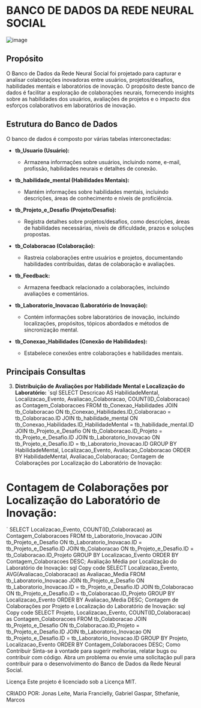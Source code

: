 # BANCO DE DADOS DA REDE NEURAL SOCIAL
![image](https://github.com/JonasLeiteProgramador/Rede-Neural-Social/assets/139612792/cdc78483-483c-4090-b03b-cfb5115dbafc)


## Propósito

O Banco de Dados da Rede Neural Social foi projetado para capturar e analisar colaborações inovadoras entre usuários, projetos/desafios, habilidades mentais e laboratórios de inovação. O propósito deste banco de dados é facilitar a exploração de colaborações neurais, fornecendo insights sobre as habilidades dos usuários, avaliações de projetos e o impacto dos esforços colaborativos em laboratórios de inovação.

## Estrutura do Banco de Dados

O banco de dados é composto por várias tabelas interconectadas:

- **tb_Usuario (Usuário):**
  - Armazena informações sobre usuários, incluindo nome, e-mail, profissão, habilidades neurais e detalhes de conexão.

- **tb_habilidade_mental (Habilidades Mentais):**
  - Mantém informações sobre habilidades mentais, incluindo descrições, áreas de conhecimento e níveis de proficiência.

- **tb_Projeto_e_Desafio (Projeto/Desafio):**
  - Registra detalhes sobre projetos/desafios, como descrições, áreas de habilidades necessárias, níveis de dificuldade, prazos e soluções propostas.

- **tb_Colaboracao (Colaboração):**
  - Rastreia colaborações entre usuários e projetos, documentando habilidades contribuídas, datas de colaboração e avaliações.

- **tb_Feedback:**
  - Armazena feedback relacionado a colaborações, incluindo avaliações e comentários.

- **tb_Laboratorio_Inovacao (Laboratório de Inovação):**
  - Contém informações sobre laboratórios de inovação, incluindo localizações, propósitos, tópicos abordados e métodos de sincronização mental.

- **tb_Conexao_Habilidades (Conexão de Habilidades):**
  - Estabelece conexões entre colaborações e habilidades mentais.

## Principais Consultas

3. **Distribuição de Avaliações por Habilidade Mental e Localização do Laboratório:**
   `sql
   SELECT Descricao AS HabilidadeMental, Localizacao_Evento, Avaliacao_Colaboracao, COUNT(ID_Colaboracao) as Contagem_Colaboracoes
   FROM tb_Conexao_Habilidades
   JOIN tb_Colaboracao ON tb_Conexao_Habilidades.ID_Colaboracao = tb_Colaboracao.ID
   JOIN tb_habilidade_mental ON tb_Conexao_Habilidades.ID_HabilidadeMental = tb_habilidade_mental.ID
   JOIN tb_Projeto_e_Desafio ON tb_Colaboracao.ID_Projeto = tb_Projeto_e_Desafio.ID
   JOIN tb_Laboratorio_Inovacao ON tb_Projeto_e_Desafio.ID = tb_Laboratorio_Inovacao.ID
   GROUP BY HabilidadeMental, Localizacao_Evento, Avaliacao_Colaboracao
   ORDER BY HabilidadeMental, Avaliacao_Colaboracao;
Contagem de Colaborações por Localização do Laboratório de Inovação:

# Contagem de Colaborações por Localização do Laboratório de Inovação:

`
SELECT Localizacao_Evento, COUNT(ID_Colaboracao) as Contagem_Colaboracoes
FROM tb_Laboratorio_Inovacao
JOIN tb_Projeto_e_Desafio ON tb_Laboratorio_Inovacao.ID = tb_Projeto_e_Desafio.ID
JOIN tb_Colaboracao ON tb_Projeto_e_Desafio.ID = tb_Colaboracao.ID_Projeto
GROUP BY Localizacao_Evento
ORDER BY Contagem_Colaboracoes DESC;
Avaliação Média por Localização do Laboratório de Inovação:
sql
Copy code
SELECT Localizacao_Evento, AVG(Avaliacao_Colaboracao) as Avaliacao_Media
FROM tb_Laboratorio_Inovacao
JOIN tb_Projeto_e_Desafio ON tb_Laboratorio_Inovacao.ID = tb_Projeto_e_Desafio.ID
JOIN tb_Colaboracao ON tb_Projeto_e_Desafio.ID = tb_Colaboracao.ID_Projeto
GROUP BY Localizacao_Evento
ORDER BY Avaliacao_Media DESC;
Contagem de Colaborações por Projeto e Localização do Laboratório de Inovação:
sql
Copy code
SELECT Projeto, Localizacao_Evento, COUNT(ID_Colaboracao) as Contagem_Colaboracoes
FROM tb_Colaboracao
JOIN tb_Projeto_e_Desafio ON tb_Colaboracao.ID_Projeto = tb_Projeto_e_Desafio.ID
JOIN tb_Laboratorio_Inovacao ON tb_Projeto_e_Desafio.ID = tb_Laboratorio_Inovacao.ID
GROUP BY Projeto, Localizacao_Evento
ORDER BY Contagem_Colaboracoes DESC;
Como Contribuir
Sinta-se à vontade para sugerir melhorias, relatar bugs ou contribuir com código. Abra um problema ou envie uma solicitação pull para contribuir para o desenvolvimento do Banco de Dados da Rede Neural Social.

Licença
Este projeto é licenciado sob a Licença MIT.

CRIADO POR: Jonas Leite, Maria Francielly, Gabriel Gaspar, Sthefanie, Marcos

